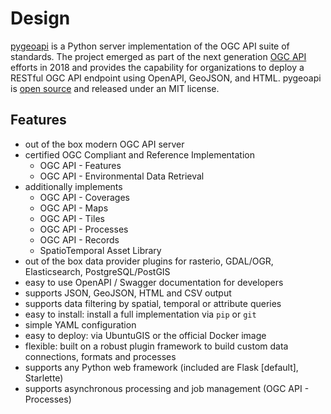 # Design

[pygeoapi](https://pygeoapi.io) is a Python server implementation of the OGC API suite of standards. The project emerged as part of the next generation [OGC API](https://ogcapi.ogc.org) efforts in 2018 and provides the capability for organizations to deploy a RESTful OGC API endpoint using OpenAPI, GeoJSON, and HTML. pygeoapi is [open source](https://opensource.org) and released under an MIT license.

Features
--------

* out of the box modern OGC API server
* certified OGC Compliant and Reference Implementation
    * OGC API - Features
    * OGC API - Environmental Data Retrieval
* additionally implements
    * OGC API - Coverages
    * OGC API - Maps
    * OGC API - Tiles
    * OGC API - Processes
    * OGC API - Records
    * SpatioTemporal Asset Library
* out of the box data provider plugins for rasterio, GDAL/OGR, Elasticsearch, PostgreSQL/PostGIS
* easy to use OpenAPI / Swagger documentation for developers
* supports JSON, GeoJSON, HTML and CSV output
* supports data filtering by spatial, temporal or attribute queries
* easy to install: install a full implementation via `pip` or `git`
* simple YAML configuration
* easy to deploy: via UbuntuGIS or the official Docker image
* flexible: built on a robust plugin framework to build custom data connections, formats and processes
* supports any Python web framework (included are Flask [default], Starlette)
* supports asynchronous processing and job management (OGC API - Processes)
